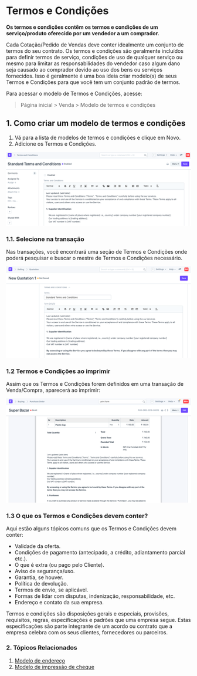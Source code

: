 # Termos e Condições


**Os termos e condições contêm os termos e condições de um serviço/produto oferecido por um vendedor a um comprador.**


Cada Cotação/Pedido de Vendas deve conter idealmente um conjunto de termos do seu contrato. Os termos e condições são geralmente incluídos para definir termos de serviço, condições de uso de qualquer serviço ou mesmo para limitar as responsabilidades do vendedor caso algum dano seja causado ao comprador devido ao uso dos bens ou serviços fornecidos. Isso é
geralmente é uma boa ideia criar modelo(s) de seus Termos e Condições para que
você tem um conjunto padrão de termos.


Para acessar o modelo de Termos e Condições, acesse:



> 
> Página inicial > Venda > Modelo de termos e condições
> 
> 
> 


## 1. Como criar um modelo de termos e condições


1. Vá para a lista de modelos de termos e condições e clique em Novo.
2. Adicione os Termos e Condições.


![Termos e condições](/files/terms-1.png)


### 1.1. Selecione na transação


Nas transações, você encontrará uma seção de Termos e Condições onde poderá pesquisar e buscar o mestre de Termos e Condições necessário.


![Termos e condições, selecione no documento](/files/terms-3.png)


### 1.2 Termos e Condições ao imprimir


Assim que os Termos e Condições forem definidos em uma transação de Venda/Compra, aparecerá ao imprimir:


![Termos e condições impressos](/files/terms-in-print.png)


### 1.3 O que os Termos e Condições devem conter?


Aqui estão alguns tópicos comuns que os Termos e Condições devem conter:


* Validade da oferta.
* Condições de pagamento (antecipado, a crédito, adiantamento parcial etc.).
* O que é extra (ou pago pelo Cliente).
* Aviso de segurança/uso.
* Garantia, se houver.
* Política de devolução.
* Termos de envio, se aplicável.
* Formas de lidar com disputas, indenização, responsabilidade, etc.
* Endereço e contato da sua empresa.


Termos e condições são disposições gerais e especiais, provisões, requisitos, regras, especificações e padrões que uma empresa segue. Estas especificações são parte integrante de um acordo ou contrato que a empresa celebra com os seus clientes, fornecedores ou parceiros.


### 2. Tópicos Relacionados


1. [Modelo de endereço](/docs/pt/setting-up/print/address-template)
2. [Modelo de impressão de cheque](/docs/pt/setting-up/print/cheque-print-template)
